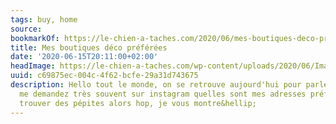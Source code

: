 ```yaml
---
tags: buy, home
source:
bookmarkOf: https://le-chien-a-taches.com/2020/06/mes-boutiques-deco-preferees/
title: Mes boutiques déco préférées
date: '2020-06-15T20:11:00+02:00'
headImage: https://le-chien-a-taches.com/wp-content/uploads/2020/06/ImageUne-ShopDeco.jpg
uuid: c69875ec-004c-4f62-bcfe-29a31d743675
description: Hello tout le monde, on se retrouve aujourd'hui pour parler déco ! Vous
  me demandez très souvent sur instagram quelles sont mes adresses préférées pour
  trouver des pépites alors hop, je vous montre&hellip;
---
```


